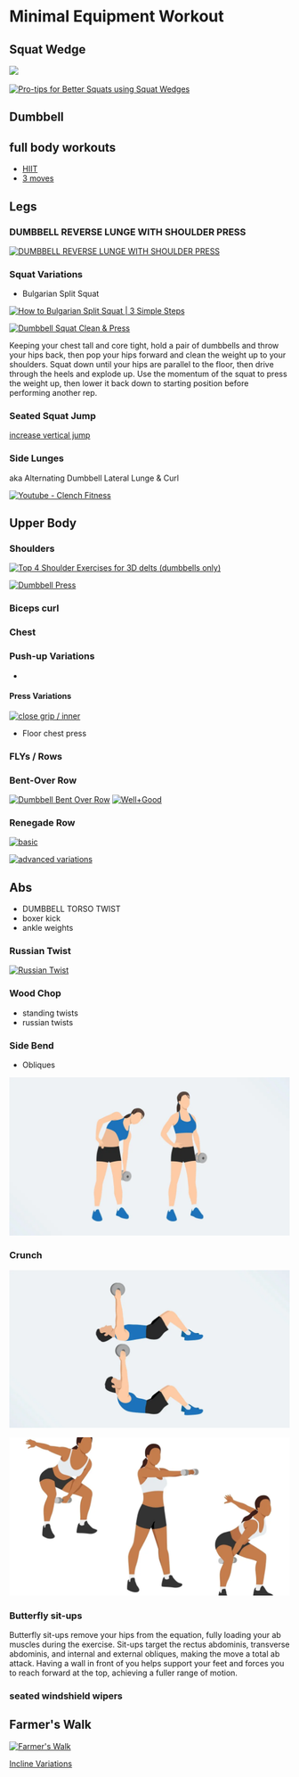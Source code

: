 # Minimal Equipment Workout

## Squat Wedge

[![](https://img.youtube.com/vi/LGdA5--Jr14/0.jpg)](https://www.youtube.com/watch?v=shorts/LGdA5--Jr14)

[![Pro-tips for Better Squats using Squat Wedges](https://img.youtube.com/vi/J5PI6owAQO4/0.jpg)](https://www.youtube.com/watch?v=J5PI6owAQO4)

## Dumbbell

## full body workouts

- [HIIT](https://www.instagram.com/reel/C5Lg21YLpXW/)
- [3 moves](https://www.instagram.com/reel/C5je2ZgSWeb/)

## Legs

### DUMBBELL REVERSE LUNGE WITH SHOULDER PRESS

[![DUMBBELL REVERSE LUNGE WITH SHOULDER PRESS](https://img.youtube.com/vi/8uI0l7gCutA/0.jpg)](https://www.youtube.com/watch?v=8uI0l7gCutA)

### Squat Variations

- Bulgarian Split Squat

[![How to Bulgarian Split Squat | 3 Simple Steps](https://img.youtube.com/vi/uODWo4YqbT8/0.jpg)](https://www.youtube.com/watch?v=shorts/uODWo4YqbT8)

[![Dumbbell Squat Clean & Press](https://img.youtube.com/vi/bO0k19mG3sA/0.jpg)](https://www.youtube.com/watch?v=bO0k19mG3sA)

Keeping your chest tall and core tight, hold a pair of dumbbells and throw your hips back, then pop your hips forward and clean the weight up to your shoulders. Squat down until your hips are parallel to the floor, then drive through the heels and explode up. Use the momentum of the squat to press the weight up, then lower it back down to starting position before performing another rep.

### Seated Squat Jump

[increase vertical jump](https://www.instagram.com/reel/C_3ES8fyh0l/)

### Side Lunges

aka Alternating Dumbbell Lateral Lunge & Curl

[![Youtube - Clench Fitness](https://img.youtube.com/vi/PM4PMHEIjmM/0.jpg)](https://www.youtube.com/watch?v=PM4PMHEIjmM)

## Upper Body

### Shoulders

[![Top 4 Shoulder Exercises for 3D delts (dumbbells only)](https://img.youtube.com/vi/BOU37f-mPlc/0.jpg)](https://www.youtube.com/watch?v=shorts/BOU37f-mPlc)

[![Dumbbell Press](https://img.youtube.com/vi/z6A4W5Dib28/0.jpg)](https://www.youtube.com/watch?v=shorts/z6A4W5Dib28)

### Biceps curl

### Chest

### Push-up Variations

- 

#### Press Variations

[![close grip / inner](https://img.youtube.com/vi/k5a_L2WoZVk/0.jpg)](https://www.youtube.com/watch?v=shorts/k5a_L2WoZVk)

- Floor chest press

### FLYs / Rows

### Bent-Over Row

[![Dumbbell Bent Over Row](https://img.youtube.com/vi/IOOLhrkN_NI/0.jpg)](https://www.youtube.com/watch?v=shorts/IOOLhrkN_NI)
[![Well+Good](https://img.youtube.com/vi/LZxoUZV8seY/0.jpg)](https://www.youtube.com/watch?v=LZxoUZV8seY)

### Renegade Row

[![basic](https://img.youtube.com/vi/Q28cLuweLv4/0.jpg)](https://www.youtube.com/watch?v=Q28cLuweLv4)

[![advanced variations](https://img.youtube.com/vi/4qEIChzM4ZA/0.jpg)](https://www.youtube.com/watch?v=4qEIChzM4ZA)

## Abs

- DUMBBELL TORSO TWIST
- boxer kick
- ankle weights

### Russian Twist

[![Russian Twist](https://img.youtube.com/vi/BA-uP_-bVE8/0.jpg)](https://www.youtube.com/watch?v=shorts/BA-uP_-bVE8)

### Wood Chop

- standing twists
- russian twists

### Side Bend

- Obliques

![obliques](static/image.png)

### Crunch

![Overhead Crunch](static/image-1.png)

![dumbbell swings](static/image-2.png)

### Butterfly sit-ups

Butterfly sit-ups remove your hips from the equation, fully loading your ab muscles during the exercise. Sit-ups target the rectus abdominis, transverse abdominis, and internal and external obliques, making the move a total ab attack. Having a wall in front of you helps support your feet and forces you to reach forward at the top, achieving a fuller range of motion.

### seated windshield wipers

## Farmer's Walk

[![Farmer's Walk](https://img.youtube.com/vi/ZH9dZEiLiqA/0.jpg)](https://www.youtube.com/watch?v=ZH9dZEiLiqA)

[Incline Variations](https://www.instagram.com/reel/C7J8kO8ule6/)
